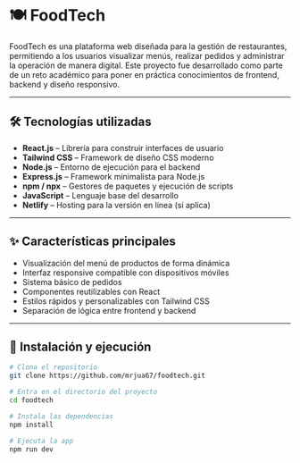 # 🍽️ FoodTech

FoodTech es una plataforma web diseñada para la gestión de restaurantes, permitiendo a los usuarios visualizar menús, realizar pedidos y administrar la operación de manera digital. Este proyecto fue desarrollado como parte de un reto académico para poner en práctica conocimientos de frontend, backend y diseño responsivo.

---

## 🛠️ Tecnologías utilizadas

- **React.js** – Librería para construir interfaces de usuario
- **Tailwind CSS** – Framework de diseño CSS moderno
- **Node.js** – Entorno de ejecución para el backend
- **Express.js** – Framework minimalista para Node.js
- **npm / npx** – Gestores de paquetes y ejecución de scripts
- **JavaScript** – Lenguaje base del desarrollo
- **Netlify** – Hosting para la versión en línea (si aplica)

---

## ✨ Características principales

- Visualización del menú de productos de forma dinámica
- Interfaz responsive compatible con dispositivos móviles
- Sistema básico de pedidos
- Componentes reutilizables con React
- Estilos rápidos y personalizables con Tailwind CSS
- Separación de lógica entre frontend y backend

---

## 🚀 Instalación y ejecución

```bash
# Clona el repositorio
git clone https://github.com/mrjua67/foodtech.git

# Entra en el directorio del proyecto
cd foodtech

# Instala las dependencias
npm install

# Ejecuta la app
npm run dev
